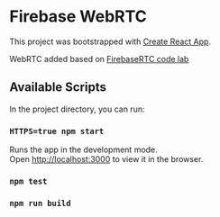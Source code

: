 # Firebase WebRTC

This project was bootstrapped with [Create React App](https://github.com/facebook/create-react-app).

WebRTC added based on [FirebaseRTC code lab](https://webrtc.org/getting-started/firebase-rtc-codelab)

## Available Scripts

In the project directory, you can run:

### `HTTPS=true npm start`

Runs the app in the development mode.\
Open [http://localhost:3000](http://localhost:3000) to view it in the browser.

### `npm test`

### `npm run build`
